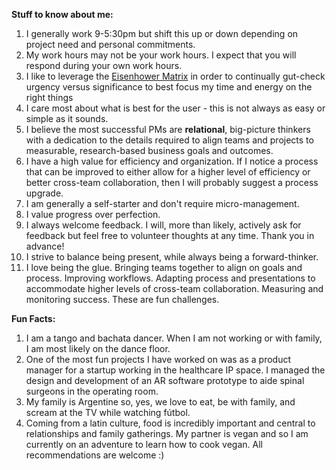 **Stuff to know about me:**
 
   1. I generally work 9-5:30pm but shift this up or down depending on project need and personal commitments.
   2. My work hours may not be your work hours. I expect that you will respond during your own work hours. 
   3. I like to leverage the [Eisenhower Matrix](https://www.eisenhower.me/eisenhower-matrix/) in order to continually gut-check urgency versus significance to best focus my time and energy on the right things
   4. I care most about what is best for the user - this is not always as easy or simple as it sounds.  
   5. I believe the most successful PMs are **relational**, big-picture thinkers with a dedication to the details required to align teams and projects to measurable, research-based business goals and outcomes.
   6. I have a high value for efficiency and organization. If I notice a process that can be improved to either allow for a higher level of efficiency or better cross-team collaboration, then I will probably suggest a process upgrade. 
   7. I am generally a self-starter and don't require micro-management. 
   8. I value progress over perfection. 
   9. I always welcome feedback. I will, more than likely, actively ask for feedback but feel free to volunteer thoughts at any time. Thank you in advance!
   10. I strive to balance being present, while always being a forward-thinker. 
   11. I love being the glue. Bringing teams together to align on goals and process. Improving workflows. Adapting process and presentations to accommodate higher levels of cross-team collaboration. Measuring and monitoring success. These are fun challenges. 
   

**Fun Facts:**   
   1. I am a tango and bachata dancer. When I am not working or with family, I am most likely on the dance floor. 
   2. One of the most fun projects I have worked on was as a product manager for a startup working in the healthcare IP space. I managed the design and development of an AR software prototype to aide spinal surgeons in the operating room. 
   3. My family is Argentine so, yes, we love to eat, be with family, and scream at the TV while watching fútbol. 
   4. Coming from a latin culture, food is incredibly important and central to relationships and family gatherings. My partner is vegan and so I am currently on an adventure to learn how to cook vegan. All recommendations are welcome :) 
